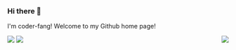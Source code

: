 ### Hi there 👋
I'm coder-fang!
Welcome to my Github home page!
<!--
**coder-fang/coder-fang** is a ✨ _special_ ✨ repository because its `README.md` (this file) appears on your GitHub profile.
https://api.spencerwoo.com/substats/?source=&queryKey={请求数据标签}
Here are some ideas to get you started:
- 🔭 I’m currently working on ...
- 🌱 I’m currently learning ...
- 👯 I’m looking to collaborate on ...
- 🤔 I’m looking for help with ...
- 💬 Ask me about ...
- 📫 How to reach me: ...
- 😄 Pronouns: ...
- ⚡ Fun fact: ...
-->
<!--START_SECTION:waka-->
<!--END_SECTION:waka-->
![](https://img.shields.io/badge/dynamic/json?color=da282a&label=github%E7%B2%89%E4%B8%9D&query=%24.data.totalSubs&url=https%3A%2F%2Fapi.spencerwoo.com%2Fsubstats%2F%3Fsource%3Dgithub%26queryKey%3Dcoder-fang)
![](https://img.shields.io/badge/dynamic/json?color=ff69b4&label=bilibili&query=%24.data.totalSubs&suffix=fans&url=https%3A%2F%2Fapi.spencerwoo.com%2Fsubstats%2F%3Fsource%3Dbilibili%26queryKey%3D430367967)
<img align="right" src="https://github-readme-stats.vercel.app/api?username=coder-fang&show_icons=true&icon_color=CE1D2D&text_color=718096&bg_color=ffffff&hide_title=true" />
